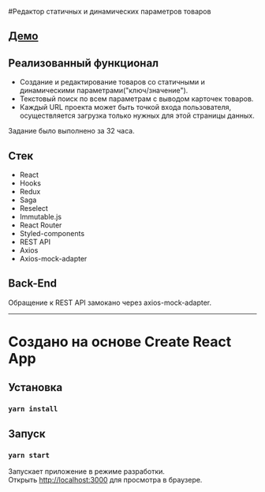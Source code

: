 #Редактор статичных и динамических параметров товаров

## [Демо](https://isvk.github.io/market/build/)

## Реализованный функционал

* Создание и редактирование товаров со статичными и динамическими параметрами("ключ/значение").
* Текстовый поиск по всем параметрам с выводом карточек товаров.
* Каждый URL проекта может быть точкой входа пользователя, осуществляется загрузка только нужных для этой страницы данных.

Задание было выполнено за 32 часа.

## Стек

* React
* Hooks
* Redux
* Saga
* Reselect
* Immutable.js
* React Router
* Styled-components
* REST API
* Axios
* Axios-mock-adapter

## Back-End

Обращение к REST API замокано через axios-mock-adapter.

---

# Создано на основе Create React App

## Установка

### `yarn install`

## Запуск

### `yarn start`

Запускает приложение в режиме разработки. \
Открыть [http://localhost:3000](http://localhost:3000) для просмотра в браузере.